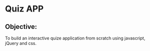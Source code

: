 <h1>Quiz APP</h1>

<h2>Objective:</h2> <p>To build an interactive quize application from scratch using javascript, jQuery and css.</p>